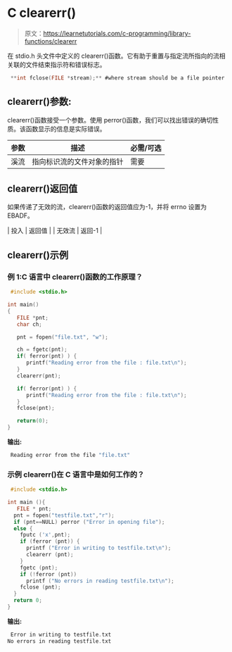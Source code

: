 # C clearerr()

> 原文：<https://learnetutorials.com/c-programming/library-functions/clearerr>

在 stdio.h 头文件中定义的 clearerr()函数。它有助于重置与指定流所指向的流相关联的文件结束指示符和错误标志。

```c
 **int fclose(FILE *stream);** #where stream should be a file pointer 

```

## clearerr()参数:

clearerr()函数接受一个参数。使用 perror()函数，我们可以找出错误的确切性质。该函数显示的信息是实际错误。

| 参数 | 描述 | 必需/可选 |
| --- | --- | --- |
| 溪流 | 指向标识流的文件对象的指针 | 需要 |

## clearerr()返回值

如果传递了无效的流，clearerr()函数的返回值应为-1，并将 errno 设置为 EBADF。

| 投入 | 返回值 |
| 无效流 | 返回-1 |

## clearerr()示例

### 例 1:C 语言中 clearerr()函数的工作原理？

```c
 #include <stdio.h>

int main()
{
   FILE *pnt;
   char ch;

   pnt = fopen("file.txt", "w");

   ch = fgetc(pnt);
   if( ferror(pnt) ) {
      printf("Reading error from the file : file.txt\n");
   }
   clearerr(pnt);

   if( ferror(pnt) ) {
      printf("Reading error from the file : file.txt\n");
   }
   fclose(pnt);

   return(0);
} 

```

**输出:**

```c
 Reading error from the file "file.txt" 
```

### 示例 clearerr()在 C 语言中是如何工作的？

```c
 #include <stdio.h>

int main (){
   FILE * pnt;
  pnt = fopen("testfile.txt","r");
  if (pnt==NULL) perror ("Error in opening file");
  else {
    fputc ('x',pnt);
    if (ferror (pnt)) {
      printf ("Error in writing to testfile.txt\n");
      clearerr (pnt);
    }
    fgetc (pnt);
    if (!ferror (pnt))
      printf ("No errors in reading testfile.txt\n"); 
    fclose (pnt);
  }
  return 0;
} 

```

**输出:**

```c
 Error in writing to testfile.txt
No errors in reading testfile.txt 
```